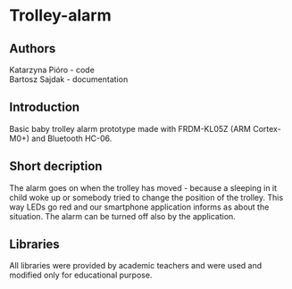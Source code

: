 # Trolley-alarm
## Authors
Katarzyna Pióro - code
<br/>Bartosz Sajdak - documentation

## Introduction
Basic baby trolley alarm prototype made with FRDM-KL05Z (ARM Cortex-M0+) and Bluetooth HC-06.

## Short decription
The alarm goes on when the trolley has moved - because a sleeping in it child woke up or somebody tried to change the position of the trolley. This way LEDs go red and our smartphone application informs as about the situation. The alarm can be turned off also by the application.

## Libraries
All libraries were provided by academic teachers and were used and modified only for educational purpose.
